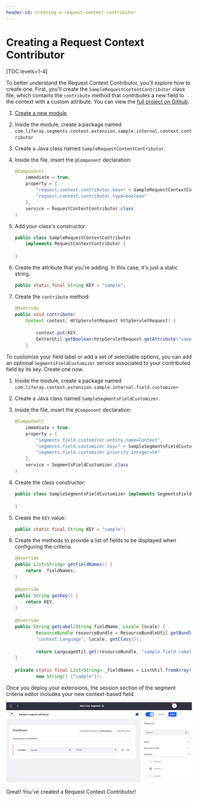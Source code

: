 ```yaml
---
header-id: creating-a-request-context-contributor
---
```


# Creating a Request Context Contributor

[TOC levels=1-4]

To better understand the Request Context Contributor, you'll explore how to
create one. First, you'll create the `SampleRequestContentContributor` class
file, which contains the `contribute` method that contributes a new field to
the context with a custom attribute. You can view the
[full project on Github](https://github.com/liferay/liferay-portal/tree/master/modules/apps/segments/segments-context-extension-sample).

1.  [Create a new module](/docs/7-2/reference/-/knowledge_base/r/creating-a-project).

2.  Inside the module, create a package named 
    `com.liferay.segments.context.extension.sample.internal.context.contributor`

3.  Create a Java class named `SampleRequestContentContributor`.

4.  Inside the file, insert the `@Component` declaration:

    ```java
    @Component(
        immediate = true,
        property = {
            "request.context.contributor.key=" + SampleRequestContextContributor.KEY,
            "request.context.contributor.type=boolean"
        },
        service = RequestContextContributor.class
    )
    ```

4.  Add your class's constructor:

    ```java
    public class SampleRequestContextContributor
        implements RequestContextContributor {

    }
    ```

5.  Create the attribute that you're adding. In this case, it's just a static
    string.

    ```java
    public static final String KEY = "sample";
    ```

6.  Create the `contribute` method:

    ```java
    @Override
    public void contribute(
        Context context, HttpServletRequest httpServletRequest) {

    		context.put(KEY,
            GetterUtil.getBoolean(httpServletRequest.getAttribute("sample.attribute")));
    	}
    ```

To customize your field label or add a set of selectable options, you can add 
an optional `SegmentsFieldCustomizer` service associated to your contributed 
field by its key. Create one now.

1.  Inside the module, create a package named 
    `com.liferay.context.extension.sample.internal.field.customizer`

2.  Create a Java class named `SampleSegmentsFieldCustomizer`.

3.  Inside the file, insert the `@Component` declaration:

    ```java
    @Component(
        immediate = true,
        property = {
            "segments.field.customizer.entity.name=Context",
            "segments.field.customizer.key=" + SampleSegmentsFieldCustomizer.KEY,
            "segments.field.customizer.priority:Integer=50"
        },
        service = SegmentsFieldCustomizer.class
    )
    ```

4.  Create the class constructor:

    ```java
    public class SampleSegmentsFieldCustomizer implements SegmentsFieldCustomizer {

    }
    ```

5.  Create the `KEY` value:

    ```java
    public static final String KEY = "sample";
    ```

6.  Create the methods to provide a list of fields to be displayed when
    configuring the criteria.

    ```java
    @Override
    public List<String> getFieldNames() {
        return _fieldNames;
    }

    @Override
    public String getKey() {
        return KEY;
    }

    @Override
    public String getLabel(String fieldName, Locale locale) {
    		ResourceBundle resourceBundle = ResourceBundleUtil.getBundle(
            "content.Language", locale, getClass());

    		return LanguageUtil.get(resourceBundle, "sample-field-label");
    }

    private static final List<String> _fieldNames = ListUtil.fromArray(
    		new String[] {"sample"});
    ```

Once you deploy your extensions, the session section of the segment criteria
editor includes your new context-based field.

![Figure 1: The sample field appears.](../../images/context-based-field.png)

Great! You've created a Request Context Contributor!
